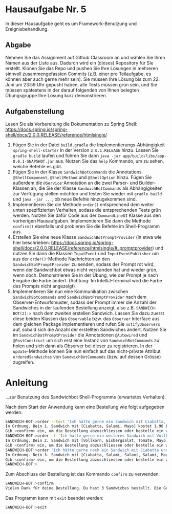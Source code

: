 # Hausaufgabe Nr. 5

In dieser Hausaufgabe geht es um Framework-Benutzung und Ereignisbehandlung.

## Abgabe

Nehmen Sie das Assignment auf Github Classroom an und wählen Sie Ihren Namen aus der Liste aus.
Dadurch wird ein (dieses) Repository für Sie erstellt. 
Klonen Sie das Repo und pushen Sie Ihre Lösungen in mehreren sinnvoll zusammengefassten Commits (z.B. einer pro Teilaufgabe, es können aber auch gerne mehr sein).
Sie müssen Ihre Lösung bis zum 22. Juni um 23:59 Uhr gepusht haben, alle Tests müssen grün sein, und Sie müssen spätestens in der darauf folgenden von Ihnen belegten Übungsgruppe Ihre Lösung kurz demonstrieren.

## Aufgabenstellung

Lesen Sie als Vorbereitung die Dokumentation zu Spring Shell: https://docs.spring.io/spring-shell/docs/2.0.0.RELEASE/reference/htmlsingle/

1.	Fügen Sie in der Datei `build.gradle` die Implementierungs-Abhängigkeit `spring-shell-starter` in der Version `2.0.1.RELEASE` hinzu. Lassen Sie `gradle build` laufen und führen Sie dann `java -jar app/build/libs/app-0.0.1-SNAPSHOT.jar` aus. Nutzen Sie das `help` Kommando, um zu sehen, welche Befehle es gibt.
2.	Fügen Sie in der Klasse `SandwichBotCommands` die Annotations `@ShellComponent`, `@ShellMethod` und `@ShellOption` hinzu. Fügen Sie außerdem die `@Service`-Annotation an die zwei Parser- und Builder-Klassen an, die Sie der Klasse `SandwichBotCommands` als Abhängigkeiten zur Verfügung stellen möchten und testen Sie wieder mit `gradle build` und `java -jar ...`, ob neue Befehle hinzugekommen sind.
3.	Implementieren Sie die Methode `order()` entsprechend dem weiter unten spezifizierten Verhalten, sodass die entsprechenden Tests grün werden. Nutzen Sie dafür Code aus der `CommandLineUI` Klasse aus den vorherigen Hausaufgaben. Implementieren Sie dann die Methode `confirm()` ebenfalls und probieren Sie die Befehle im Shell-Programm aus.
4.	Erstellen Sie eine neue Klasse `SandwichBotPromptProvider` (in etwa wie hier beschrieben: https://docs.spring.io/spring-shell/docs/2.0.0.RELEASE/reference/htmlsingle/#_promptprovider) und nutzen Sie dann die Klassen `InputEvent` und `InputEventPublisher` um aus der `order()`-Methode Nachrichten an den `SandwichBotPromptProvider` zu senden, sodass der Prompt rot wird, wenn der Sandwichbot etwas nicht verstanden hat und wieder grün, wenn doch.
    Demonstrieren Sie in der Übung, wie der Prompt je nach Eingabe die Farbe ändert. (Achtung: Im IntelliJ-Terminal wird die Farbe des Prompts nicht angezeigt)
5.  Implementieren Sie nun eine Kommunikation zwischen `SandwichBotCommands` und `SandwichBotPromptProvider` nach dem Observer-Entwurfsmuster, sodass der Prompt immer die Anzahl der Sandwiches in der laufenden Bestellung anzeigt, also z.B. `SANDWICH-BOT(2):>` nach dem zweiten erstellen Sandwich. 
    Lassen Sie dazu zuerst diese beiden Klassen das `Observable` bzw. das `Observer` Interface aus dem gleichen Package implementieren und rufen Sie `notifyObservers` auf, sobald sich die Anzahl der erstellten Sandwiches ändert. 
    Nutzen Sie im `SandwichBotPromptProvider` die Annotationen `@Autowired` und `@PostConstruct` um sich erst eine Instanz von `SandwichBotCommands` zu holen und sich dann als Observer bei dieser zu registrieren. 
    In der `update`-Methode können Sie nun einfach auf das nicht-private Attribut `orderedSandwiches` von `SandwichBotCommands` (bzw. auf dessen Grösse) zugreifen.
    

# Anleitung
...zur Benutzung des Sandwichbot Shell-Programms (erwartetes Verhalten).

Nach dem Start der Anwendung kann eine Bestellung wie folgt aufgegeben werden:

```bash
SANDWICH-BOT:>order --text 'Ich hätte gerne ein Sandwich mit Ciabatta, Salami und Mayo'
In Ordnung. Dein 1. Sandwich mit [Ciabatta, Salami, Mayo] kostet 1.90 EUR.
Gib <confirm> ein, um die Bestellung abzuschliessen oder bestelle ein weiteres Sandwich mit <order -t '...'>
SANDWICH-BOT:>order -t 'Ich hätte gerne ein weiteres Sandwich mit Vollkorn, Tomate, Eisbergsalat und Mayo'
In Ordnung. Dein 2. Sandwich mit [Vollkorn, Eisbergsalat, Tomate, Mayo] kostet 1.90 EUR.
Gib <confirm> ein, um die Bestellung abzuschliessen oder bestelle ein weiteres Sandwich mit <order -t '...'>
SANDWICH-BOT:>order 'Ich hätte gerne noch ein Sandwich mit Ciabatta und Salami, Salami, Salami, Mayo. Yummy'
In Ordnung. Dein 3. Sandwich mit [Ciabatta, Salami, Salami, Salami, Mayo] kostet 3.70 EUR.
Gib <confirm> ein, um die Bestellung abzuschliessen oder bestelle ein weiteres Sandwich mit <order -t '...'>
SANDWICH-BOT:>
```

Zum Abschluss der Bestellung ist das Kommando `confirm` zu verwenden:

```bash
SANDWICH-BOT:>confirm
Vielen Dank für deine Bestellung. Du hast 3 Sandwiches bestellt. Die Gesamtsumme beträgt 7.50 EUR.
```

Das Programm kann mit `exit` beendet werden:

```bash
SANDWICH-BOT:>exit
```
